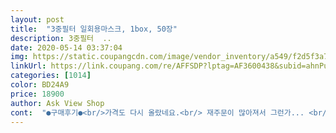 ```yaml
---
layout: post 
title:  "3중필터 일회용마스크, 1box, 50장" 
description: 3중필터  ..
date: 2020-05-14 03:37:04 
img: https://static.coupangcdn.com/image/vendor_inventory/a549/f2d5f3a7885f5f0e0477ca0b9c4839829c0f1c6aa9aec96b3d3428359ce2.jpg 
linkUrl: https://link.coupang.com/re/AFFSDP?lptag=AF3600438&subid=ahnPublicAsk&pageKey=1407399289&itemId=2443221662&vendorItemId=70559498883&traceid=V0-113-bfc860a42d385afb 
categories: [1014] 
color: BD24A9 
price: 18900 
author: Ask View Shop 
cont:  "●구매후기●<br/>가격도 다시 올랐네요.<br/> 재주문이 많아져서 그런가... <br/><br/>가격이 백원만 더 떨어져도 좋겠네요<br/>강아지 털 밀때 쓰려고 비싸지만<br/>걱정 많이 했는데 줄이 약하게 붙긴 했네요<br/>그래서 별 두개 뺍니다<br/>그런데 달라졌어요.<br/><br/>기존거보다  더 도톰하고 귀도 편하고 사이즈도 크게 나와 지인들한테 추천하여 3박스나 더 주문했지요.<br/><br/>냄새는 집중해서 맡으면 살짝 나는 듯 한데 착용에 지장을 줄 정도는 아닌 것 같아요.<br/><br/>떨어지면 글루건으로 붙혀 쓸 요량 입니다^^<br/>몇배로 주고 쓰려니 참 너무 안타까움(부담)<br/>박스는 업그레이드 되었지만 더 얇아졌고 끈은 더 짧아졌고 약간 보풀이 일어나려는.<br/>.<br/><br/>밖에서 서도 그럭저럭 나쁘진 않을듯(황사만 아니면)<br/>사용하기에 딱 맞는 사이즈인듯 하고 두께는 다른 일회용 마스크보다 조금 더 두꺼운듯 해요.<br/><br/>사이즈 올라와 있는 것 보다 0.<br/>2정도 작아요<br/>여기저기 둘러보니 요즘거 다 이런 정도로 앏을 듯<br/>예전에 사논거랑 비교 해보니<br/>이 제품이 확실히 얇고 사이즈는 살짝 작지만<br/>장수 50장<br/>재품이 여기서 더 나빠지지 않기를<br/>주문할땐 후기가 좋아서 주문했고<br/>주문했네요<br/>주문후에 올라온 후기가 안좋아서 후회와 걱정했어요<br/>줄 일부러 당기지 않으면 뭐.<br/>.<br/><br/>처음 주문한건 매우 만족했어요.<br/><br/>크게 지장 없고 그냥 집에서 쓸거라 쓸만합니다<br/>하루종일 현장에서 마스크를 쓰는 직업이다보니 일회용 마스크에 민감하거든요.<br/><br/>후기에 줄도 이상하다 허잡하다 해서<br/>가격도 다시 올랐네요.<br/> 재주문이 많아져서 그런가... <br/><br/>가격이 백원만 더 떨어져도 좋겠네요<br/>강아지 털 밀때 쓰려고 비싸지만<br/>걱정 많이 했는데 줄이 약하게 붙긴 했네요<br/>그래서 별 두개 뺍니다<br/>그런데 달라졌어요.<br/><br/>기존거보다  더 도톰하고 귀도 편하고 사이즈도 크게 나와 지인들한테 추천하여 3박스나 더 주문했지요.<br/><br/>냄새는 집중해서 맡으면 살짝 나는 듯 한데 착용에 지장을 줄 정도는 아닌 것 같아요.<br/><br/>떨어지면 글루건으로 붙혀 쓸 요량 입니다^^<br/>몇배로 주고 쓰려니 참 너무 안타까움(부담)<br/>박스는 업그레이드 되었지만 더 얇아졌고 끈은 더 짧아졌고 약간 보풀이 일어나려는.<br/>.<br/><br/>밖에서 서도 그럭저럭 나쁘진 않을듯(황사만 아니면)<br/>사용하기에 딱 맞는 사이즈인듯 하고 두께는 다른 일회용 마스크보다 조금 더 두꺼운듯 해요.<br/><br/>사이즈 올라와 있는 것 보다 0.<br/>2정도 작아요<br/>여기저기 둘러보니 요즘거 다 이런 정도로 앏을 듯<br/>예전에 사논거랑 비교 해보니<br/>이 제품이 확실히 얇고 사이즈는 살짝 작지만<br/>장수 50장<br/>재품이 여기서 더 나빠지지 않기를<br/>주문할땐 후기가 좋아서 주문했고<br/>주문했네요<br/>주문후에 올라온 후기가 안좋아서 후회와 걱정했어요<br/>줄 일부러 당기지 않으면 뭐.<br/>.<br/><br/>처음 주문한건 매우 만족했어요.<br/><br/>크게 지장 없고 그냥 집에서 쓸거라 쓸만합니다<br/>하루종일 현장에서 마스크를 쓰는 직업이다보니 일회용 마스크에 민감하거든요.<br/><br/>후기에 줄도 이상하다 허잡하다 해서<br/>" 
---
```

